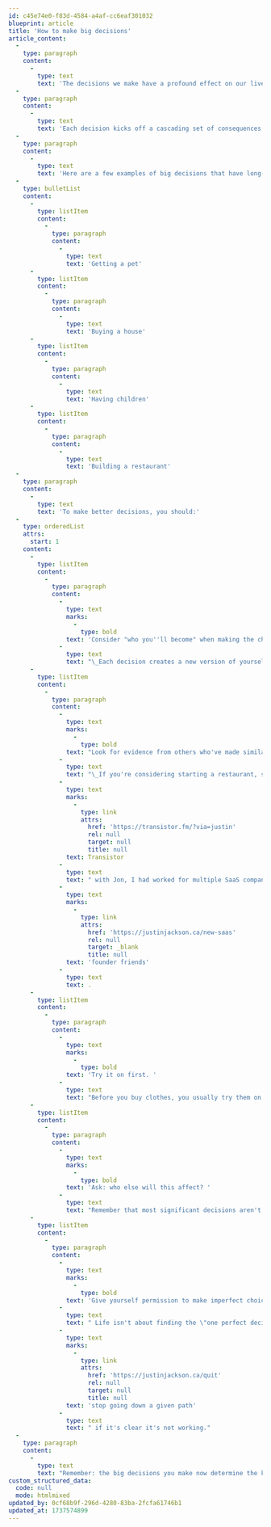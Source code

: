 ```yaml
---
id: c45e74e0-f83d-4584-a4af-cc6eaf301032
blueprint: article
title: 'How to make big decisions'
article_content:
  -
    type: paragraph
    content:
      -
        type: text
        text: 'The decisions we make have a profound effect on our lives.'
  -
    type: paragraph
    content:
      -
        type: text
        text: 'Each decision kicks off a cascading set of consequences, not all of which are anticipated.'
  -
    type: paragraph
    content:
      -
        type: text
        text: 'Here are a few examples of big decisions that have long-term effects:'
  -
    type: bulletList
    content:
      -
        type: listItem
        content:
          -
            type: paragraph
            content:
              -
                type: text
                text: 'Getting a pet'
      -
        type: listItem
        content:
          -
            type: paragraph
            content:
              -
                type: text
                text: 'Buying a house'
      -
        type: listItem
        content:
          -
            type: paragraph
            content:
              -
                type: text
                text: 'Having children'
      -
        type: listItem
        content:
          -
            type: paragraph
            content:
              -
                type: text
                text: 'Building a restaurant'
  -
    type: paragraph
    content:
      -
        type: text
        text: 'To make better decisions, you should:'
  -
    type: orderedList
    attrs:
      start: 1
    content:
      -
        type: listItem
        content:
          -
            type: paragraph
            content:
              -
                type: text
                marks:
                  -
                    type: bold
                text: 'Consider "who you''ll become" when making the choice.'
              -
                type: text
                text: "\_Each decision creates a new version of yourself—a person who now walks the dog every morning, a parent who will always feel responsible for their child, a homeowner who's tied to a location, or a business owner who works evenings and weekends. Ask yourself, \"Am I ready to become this person?\" \"Do I want to become this person?\""
      -
        type: listItem
        content:
          -
            type: paragraph
            content:
              -
                type: text
                marks:
                  -
                    type: bold
                text: "Look for evidence from others who've made similar choices."
              -
                type: text
                text: "\_If you're considering starting a restaurant, spend lots of time with restaurant owners before making that decision. Ask them, \"What's your quality of life like?\" \"Do you have any regrets?\" Observe their lifestyle: Is this something you want? Before I started "
              -
                type: text
                marks:
                  -
                    type: link
                    attrs:
                      href: 'https://transistor.fm/?via=justin'
                      rel: null
                      target: null
                      title: null
                text: Transistor
              -
                type: text
                text: " with Jon, I had worked for multiple SaaS companies and become friends with other founders. When I made my decision, it was because I'd observed my\_"
              -
                type: text
                marks:
                  -
                    type: link
                    attrs:
                      href: 'https://justinjackson.ca/new-saas'
                      rel: null
                      target: _blank
                      title: null
                text: 'founder friends'
              -
                type: text
                text: .
      -
        type: listItem
        content:
          -
            type: paragraph
            content:
              -
                type: text
                marks:
                  -
                    type: bold
                text: 'Try it on first. '
              -
                type: text
                text: "Before you buy clothes, you usually try them on first. We should do the same for the other big decisions in our lives! When considering a move to the Okanagan, we visited multiple times. Don't just imagine the highlight reel; experience it by trying it on first."
      -
        type: listItem
        content:
          -
            type: paragraph
            content:
              -
                type: text
                marks:
                  -
                    type: bold
                text: 'Ask: who else will this affect? '
              -
                type: text
                text: "Remember that most significant decisions aren't just about you. Major choices ripple through your relationships, especially with your spouse and kids. The best decisions account for everyone who will be impacted."
      -
        type: listItem
        content:
          -
            type: paragraph
            content:
              -
                type: text
                marks:
                  -
                    type: bold
                text: 'Give yourself permission to make imperfect choices.'
              -
                type: text
                text: " Life isn't about finding the \"one perfect decision\" – it's about making thoughtful choices and showing up every day to make them work. Sometimes, the path forward isn't clear until you start walking. However, make sure you also permit yourself to "
              -
                type: text
                marks:
                  -
                    type: link
                    attrs:
                      href: 'https://justinjackson.ca/quit'
                      rel: null
                      target: null
                      title: null
                text: 'stop going down a given path'
              -
                type: text
                text: " if it's clear it's not working."
  -
    type: paragraph
    content:
      -
        type: text
        text: "Remember: the big decisions you make now determine the kind of person you'll become in the future."
custom_structured_data:
  code: null
  mode: htmlmixed
updated_by: 0cf68b9f-296d-4280-83ba-2fcfa61746b1
updated_at: 1737574899
---
```

